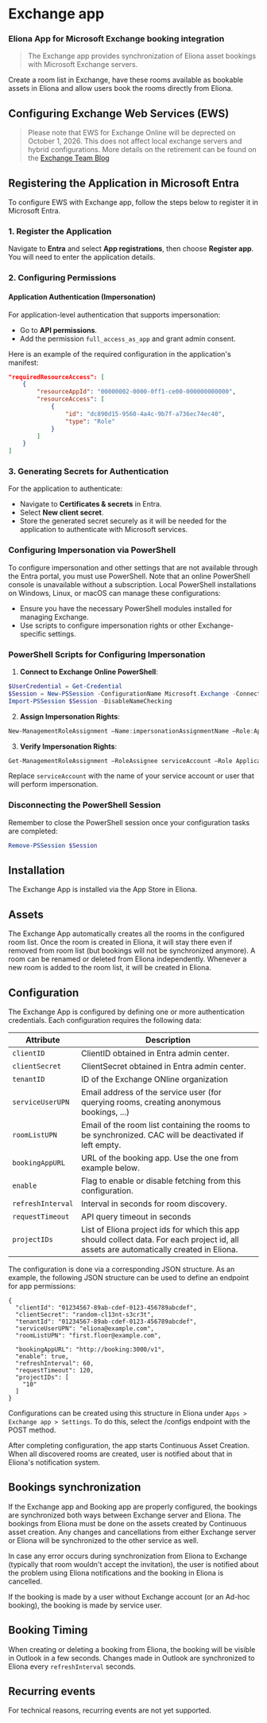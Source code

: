 # Exchange app

### Eliona App for Microsoft Exchange booking integration

> The Exchange app provides synchronization of Eliona asset bookings with Microsoft Exchange servers.

Create a room list in Exchange, have these rooms available as bookable assets in Eliona and allow users book the rooms directly from Eliona.

## Configuring Exchange Web Services (EWS)

> Please note that EWS for Exchange Online will be deprected on October 1, 2026. This does not affect local exchange servers and hybrid configurations. More details on the retirement can be found on the [Exchange Team Blog](https://techcommunity.microsoft.com/t5/exchange-team-blog/retirement-of-exchange-web-services-in-exchange-online/ba-p/3924440)

## Registering the Application in Microsoft Entra

To configure EWS with Exchange app, follow the steps below to register it in Microsoft Entra.

### 1. Register the Application

Navigate to **Entra** and select **App registrations**, then choose **Register app**. You will need to enter the application details.

### 2. Configuring Permissions

#### Application Authentication (Impersonation)

For application-level authentication that supports impersonation:

- Go to **API permissions**.
- Add the permission `full_access_as_app` and grant admin consent.

Here is an example of the required configuration in the application's manifest:

```json
"requiredResourceAccess": [
    {
        "resourceAppId": "00000002-0000-0ff1-ce00-000000000000",
        "resourceAccess": [
            {
                "id": "dc890d15-9560-4a4c-9b7f-a736ec74ec40",
                "type": "Role"
            }
        ]
    }
]
```

### 3. Generating Secrets for Authentication

For the application to authenticate:

- Navigate to **Certificates & secrets** in Entra.
- Select **New client secret**.
- Store the generated secret securely as it will be needed for the application to authenticate with Microsoft services.

### Configuring Impersonation via PowerShell

To configure impersonation and other settings that are not available through the Entra portal, you must use PowerShell. Note that an online PowerShell console is unavailable without a subscription. Local PowerShell installations on Windows, Linux, or macOS can manage these configurations:

- Ensure you have the necessary PowerShell modules installed for managing Exchange.
- Use scripts to configure impersonation rights or other Exchange-specific settings.

### PowerShell Scripts for Configuring Impersonation

1. **Connect to Exchange Online PowerShell**:

```powershell
$UserCredential = Get-Credential
$Session = New-PSSession -ConfigurationName Microsoft.Exchange -ConnectionUri https://outlook.office365.com/powershell-liveid/ -Credential $UserCredential -Authentication Basic -AllowRedirection
Import-PSSession $Session -DisableNameChecking
```

2. **Assign Impersonation Rights**:

```powershell
New-ManagementRoleAssignment –Name:impersonationAssignmentName –Role:ApplicationImpersonation –User:serviceAccount
```

3. **Verify Impersonation Rights**:

```powershell
Get-ManagementRoleAssignment –RoleAssignee serviceAccount –Role ApplicationImpersonation –RoleAssigneeType User
```

Replace `serviceAccount` with the name of your service account or user that will perform impersonation.

### Disconnecting the PowerShell Session

Remember to close the PowerShell session once your configuration tasks are completed:

```powershell
Remove-PSSession $Session
```

## Installation

The Exchange App is installed via the App Store in Eliona.

## Assets

The Exchange App automatically creates all the rooms in the configured room list. Once the room is created in Eliona, it will stay there even if removed from room list (but bookings will not be synchronized anymore). A room can be renamed or deleted from Eliona independently. Whenever a new room is added to the room list, it will be created in Eliona.

## Configuration

The Exchange App is configured by defining one or more authentication credentials. Each configuration requires the following data:

| Attribute        | Description                                               |
|------------------|-----------------------------------------------------------|
| `clientID`  | ClientID obtained in Entra admin center. |
| `clientSecret`       | ClientSecret obtained in Entra admin center.                       |
| `tenantID`   | ID of the Exchange ONline organization                   |
| `serviceUserUPN`   | Email address of the service user (for querying rooms, creating anonymous bookings, ...) |
| `roomListUPN`   | Email of the room list containing the rooms to be synchronized. CAC will be deactivated if left empty. |
| `bookingAppURL`   | URL of the booking app. Use the one from example below. |
| `enable`         | Flag to enable or disable fetching from this configuration.          |
| `refreshInterval`| Interval in seconds for room discovery. |
| `requestTimeout` | API query timeout in seconds                              |
| `projectIDs`     | List of Eliona project ids for which this app should collect data. For each project id, all assets are automatically created in Eliona. |

The configuration is done via a corresponding JSON structure. As an example, the following JSON structure can be used to define an endpoint for app permissions:

```
{
  "clientId": "01234567-89ab-cdef-0123-456789abcdef",
  "clientSecret": "random-cl13nt-s3cr3t",
  "tenantId": "01234567-89ab-cdef-0123-456789abcdef",
  "serviceUserUPN": "eliona@example.com",
  "roomListUPN": "first.floor@example.com",

  "bookingAppURL": "http://booking:3000/v1",
  "enable": true,
  "refreshInterval": 60,
  "requestTimeout": 120,
  "projectIDs": [
    "10"
  ]
}
```

Configurations can be created using this structure in Eliona under `Apps > Exchange app > Settings`. To do this, select the /configs endpoint with the POST method.

After completing configuration, the app starts Continuous Asset Creation. When all discovered rooms are created, user is notified about that in Eliona's notification system.

## Bookings synchronization

If the Exchange app and Booking app are properly configured, the bookings are synchronized both ways between Exchange server and Eliona. The bookings from Eliona must be done on the assets created by Continuous asset creation. Any changes and cancellations from either Exchange server or Eliona will be synchronized to the other service as well.

In case any error occurs during synchronization from Eliona to Exchange (typically that room wouldn't accept the invitation), the user is notified about the problem using Eliona notifications and the booking in Eliona is cancelled.

If the booking is made by a user without Exchange account (or an Ad-hoc booking), the booking is made by service user.

## Booking Timing

When creating or deleting a booking from Eliona, the booking will be visible in Outlook in a few seconds. Changes made in Outlook are synchronized to Eliona every `refreshInterval` seconds.

## Recurring events

For technical reasons, recurring events are not yet supported.
